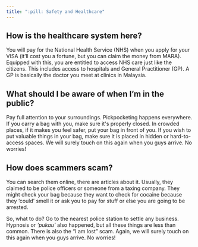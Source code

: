 ```yaml
---
title: ":pill: Safety and Healthcare"
---
```


## How is the healthcare system here?

You will pay for the National Health Service (NHS) when you apply for your VISA (it’ll cost you a fortune, but you can claim the money from MARA). Equipped with this, you are entitled to access NHS care just like the citizens. This includes access to hospitals and General Practitioner (GP). A GP is basically the doctor you meet at clinics in Malaysia.

## What should I be aware of when I’m in the public?

Pay full attention to your surroundings. Pickpocketing happens everywhere. If you carry a bag with you, make sure it's properly closed. In crowded places, if it makes you feel safer, put your bag in front of you. If you wish to put valuable things in your bag, make sure it is placed in hidden or hard-to-access spaces. We will surely touch on this again when you guys arrive. No worries!

## How does scammers scam?

You can search them online, there are articles about it. Usually, they claimed to be police officers or someone from a taxing company. They might check your bag because they want to check for cocaine because they ‘could’ smell it or ask you to pay for stuff or else you are going to be arrested.

So, what to do? Go to the nearest police station to settle any business. Hypnosis or _‘pukau’_ also happened, but all these things are less than common. There is also the “I am lost” scam. Again, we will surely touch on this again when you guys arrive. No worries!
